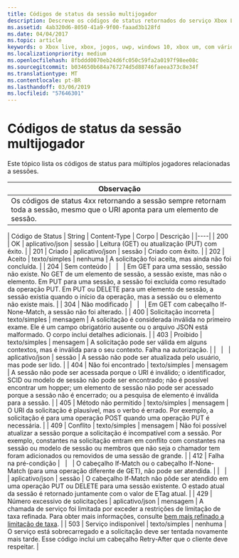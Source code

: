 ```yaml
---
title: Códigos de status da sessão multijogador
description: Descreve os códigos de status retornados do serviço Xbox Live ao solicitar uma sessão com vários participantes.
ms.assetid: 4ab320d6-8050-41a9-9f00-faaad3b128fd
ms.date: 04/04/2017
ms.topic: article
keywords: o Xbox live, xbox, jogos, uwp, windows 10, xbox um, com vários participantes de 2015, os códigos de status, a sessão
ms.localizationpriority: medium
ms.openlocfilehash: 8fbddd0070eb24d6fc050c59fa2a0197f98ee08c
ms.sourcegitcommit: b034650b684a767274d5d88746faeea373c8e34f
ms.translationtype: MT
ms.contentlocale: pt-BR
ms.lasthandoff: 03/06/2019
ms.locfileid: "57646301"
---
```

# <a name="multiplayer-session-status-codes"></a>Códigos de status da sessão multijogador

Este tópico lista os códigos de status para múltiplos jogadores relacionadas a sessões.

| Observação                                                                                                         |
|---------------------------------------------------------------------------------------------------------------------------|
| Os códigos de status 4xx retornando a sessão sempre retornam toda a sessão, mesmo que o URI aponta para um elemento de sessão. |


| Código de Status | String              | Content-Type     | Corpo    | Descrição |
|----|
| 200         | OK                  | aplicativo/json | sessão | Leitura (GET) ou atualização (PUT) com êxito.                                                                                                                                                                                                                                                                                                             |
| 201         | Criado             | aplicativo/json | sessão | Criado com êxito.                                                                                                                                                                                                                                                                                                                                 |
| 202         | Aceito            | texto/simples       | nenhuma    | A solicitação foi aceita, mas ainda não foi concluída.                                                                                                                                                                                                                                                                                             |
| 204         | Sem conteúdo          |                  |         | Em GET para uma sessão, sessão não existe. No GET de um elemento de sessão, a sessão existe, mas não o elemento. Em PUT para uma sessão, a sessão foi excluída como resultado da operação PUT. Em PUT ou DELETE para um elemento de sessão, a sessão existia quando o início da operação, mas a sessão ou o elemento não existe mais. |
| 304         | Não modificado        |                  |         | Em GET com cabeçalho If-None-Match, a sessão não foi alterado.                                                                                                                                                                                                                                                                                        |
| 400         | Solicitação incorreta         | texto/simples       | mensagem | A solicitação é considerada inválida no primeiro exame. Ele é um campo obrigatório ausente ou o arquivo JSON está malformado. O corpo inclui detalhes adicionais.                                                                                                                                                                                        |
| 403         | Proibido           | texto/simples       | mensagem | A solicitação pode ser válida em alguns contextos, mas é inválida para o seu contexto. Falha na autorização.                                                                                                                                                                                                                                                |
|             |                     | aplicativo/json | sessão | A sessão não pode ser atualizada pelo usuário, mas pode ser lido.                                                                                                                                                                                                                                                                                           |
| 404         | Não foi encontrado           | texto/simples       | mensagem | A sessão não pode ser acessada porque o URI é inválido; o identificador, SCID ou modelo de sessão não pode ser encontrado; não é possível encontrar um hopper; um elemento de sessão não pode ser acessado porque a sessão não é encerrado; ou a pesquisa de elemento é inválida para a sessão.                                                                                 |
| 405         | Método não permitido  | texto/simples       | mensagem | O URI da solicitação é plausível, mas o verbo é errado. Por exemplo, a solicitação é para uma operação POST quando uma operação PUT é necessária.                                                                                                                                                                                                                 |
| 409         | Conflito            | texto/simples       | mensagem | Não foi possível atualizar a sessão porque a solicitação é incompatível com a sessão. Por exemplo, constantes na solicitação entram em conflito com constantes na sessão ou modelo de sessão ou membros que não seja o chamador tem foram adicionados ou removidos de uma sessão de grande.                                                                         |
| 412         | Falha na pré-condição |                  |         | O cabeçalho If-Match ou o cabeçalho If-None-Match (para uma operação diferente de GET), não pode ser atendida.                                                                                                                                                                                                                                           |
|             |                     | aplicativo/json | sessão | O cabeçalho If-Match não pôde ser atendido em uma operação PUT ou DELETE para uma sessão existente. O estado atual da sessão é retornado juntamente com o valor de ETag atual.                                                                                                                                                                      |
| 429 | Número excessivo de solicitações | aplicativo/json | mensagem | A chamada de serviço foi limitada por exceder a restrições de limitação de taxa refinada. Para obter mais informações, consulte [bem mais refinado a limitação de taxa](../../using-xbox-live/best-practices/fine-grained-rate-limiting.md). |
| 503         | Serviço indisponível | texto/simples       | nenhuma    | O serviço está sobrecarregado e a solicitação deve ser tentada novamente mais tarde. Esse código inclui um cabeçalho Retry-After que o cliente deve respeitar.                                                                                                                                                                                                              |
